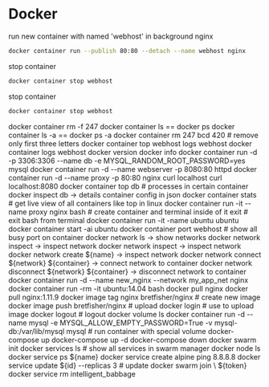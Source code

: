 # Docker
run new container with named 'webhost' in background nginx
```bash
docker container run --publish 80:80 --detach --name webhost nginx
```
stop container
```bash
docker container stop webhost
```
stop container
```bash
docker container stop webhost
```
docker container rm -f 247
docker container ls == docker ps
docker container ls -a == docker ps -a
docker container rm 247 bcd 420 # remove only first three letters
docker container top webhost
logs webhost
docker container logs webhost
docker version
docker info
docker container run -d -p 3306:3306 --name db -e MYSQL_RANDOM_ROOT_PASSWORD=yes mysql
docker container run -d --name webserver -p 8080:80 httpd
docker container run -d --name proxy -p 80:80 nginx
curl localhost
curl localhost:8080
docker container top db # processes in certain container
docker inspect db -> details container config in json
docker container stats # get live view of all containers like top in linux
docker container run -it --name proxy nginx bash # create container and terminal inside of it
exit # exit bash from terminal
docker container run -it -name ubuntu ubuntu
docker container start -ai ubuntu
docker container port webhost # show all busy port on container
docker network ls -> show networks
docker network inspect -> inspect network
docker network inspect -> inspect network
docker network create ${name} -> inspect network
docker network connect ${network} ${container} -> connect network to container
docker network disconnect ${network} ${container} -> disconnect network to container
docker container run -d --name new_nginx --network my_app_net nginx
docker container run -rm -it ubuntu:14.04 bash 
docker pull nginx
docker pull nginx:1.11.9
docker image tag nginx bretfisher/nginx # create new image
docker image push bretfisher/nginx # upload
docker login # use to upload image
docker logout # logout
docker volume ls
docker container run -d --name mysql -e MYSQL_ALLOW_EMPTY_PASSWORD=True -v mysql-db:/var/lib/mysql mysql # run container with special volume
docker-compose up
docker-compose up -d
docker-compose down
docker swarm init
docker services ls # show all services in swarm manager
docker node ls
docker service ps ${name}
docker service create alpine ping 8.8.8.8
docker service update ${id} --replicas 3 # update 
docker swarm join \ ${token}
docker service rm intelligent_babbage
